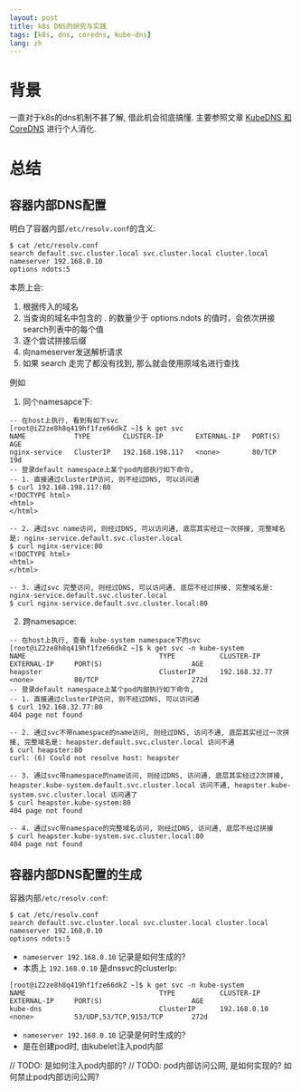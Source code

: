 ```yaml
---
layout: post
title: k8s DNS的研究与实践
tags: [k8s, dns, coredns, kube-dns]
lang: zh
---
```


# 背景
一直对于k8s的dns机制不甚了解, 借此机会彻底搞懂.
主要参照文章 [KubeDNS 和 CoreDNS](https://zhuanlan.zhihu.com/p/80141656) 进行个人消化.

# 总结
## 容器内部DNS配置
明白了容器内部`/etc/resolv.conf`的含义: 
```shell
$ cat /etc/resolv.conf
search default.svc.cluster.local svc.cluster.local cluster.local
nameserver 192.168.0.10
options ndots:5
```
本质上会: 
1. 根据传入的域名
2. 当查询的域名中包含的 . 的数量少于 options.ndots 的值时，会依次拼接search列表中的每个值
3. 逐个尝试拼接后缀
4. 向nameserver发送解析请求
5. 如果 search 走完了都没有找到, 那么就会使用原域名进行查找

例如
1. 同个namesapce下: 

```shell
-- 在host上执行, 看到有如下svc
[root@iZ2ze8h8q419hf1fze66dkZ ~]$ k get svc
NAME            TYPE        CLUSTER-IP        EXTERNAL-IP   PORT(S)             AGE
nginx-service   ClusterIP   192.168.198.117   <none>        80/TCP              19d
-- 登录default namespace上某个pod内部执行如下命令, 
-- 1. 直接通过clusterIP访问, 则不经过DNS, 可以访问通
$ curl 192.168.198.117:80
<!DOCTYPE html>
<html>
</html>

-- 2. 通过svc name访问, 则经过DNS, 可以访问通, 底层其实经过一次拼接, 完整域名是: nginx-service.default.svc.cluster.local
$ curl nginx-service:80
<!DOCTYPE html>
<html>
</html>

-- 3. 通过svc 完整访问, 则经过DNS, 可以访问通, 底层不经过拼接, 完整域名是: nginx-service.default.svc.cluster.local
$ curl nginx-service.default.svc.cluster.local:80
```

2. 跨namesapce:

```shell
-- 在host上执行, 查看 kube-system namespace下的svc
[root@iZ2ze8h8q419hf1fze66dkZ ~]$ k get svc -n kube-system
NAME                                 TYPE           CLUSTER-IP        EXTERNAL-IP     PORT(S)                      AGE
heapster                             ClusterIP      192.168.32.77     <none>          80/TCP                       272d
-- 登录default namespace上某个pod内部执行如下命令, 
-- 1. 直接通过clusterIP访问, 则不经过DNS, 可以访问通
$ curl 192.168.32.77:80
404 page not found

-- 2. 通过svc不带namespace的name访问, 则经过DNS, 访问不通, 底层其实经过一次拼接, 完整域名是: heapster.default.svc.cluster.local 访问不通
$ curl heapster:80
curl: (6) Could not resolve host: heapster

-- 3. 通过svc带namespace的name访问, 则经过DNS, 访问通, 底层其实经过2次拼接, heapster.kube-system.default.svc.cluster.local 访问不通, heapster.kube-system.svc.cluster.local 访问通了
$ curl heapster.kube-system:80
404 page not found

-- 4. 通过svc带namespace的完整域名访问, 则经过DNS, 访问通, 底层不经过拼接
$ curl heapster.kube-system.svc.cluster.local:80
404 page not found
```


## 容器内部DNS配置的生成
容器内部`/etc/resolv.conf`:

```shell
$ cat /etc/resolv.conf
search default.svc.cluster.local svc.cluster.local cluster.local
nameserver 192.168.0.10
options ndots:5
```

- `nameserver 192.168.0.10` 记录是如何生成的? 
- 本质上 `192.168.0.10` 是dnssvc的clusterIp:

```shell
[root@iZ2ze8h8q419hf1fze66dkZ ~]$ k get svc -n kube-system
NAME                                 TYPE           CLUSTER-IP        EXTERNAL-IP     PORT(S)                      AGE
kube-dns                             ClusterIP      192.168.0.10      <none>          53/UDP,53/TCP,9153/TCP       272d
```

- `nameserver 192.168.0.10` 记录是何时生成的?
- 是在创建pod时, 由kubelet注入pod内部

// TODO: 是如何注入pod内部的?
// TODO: pod内部访问公网, 是如何实现的? 如何禁止pod内部访问公网? 






